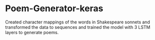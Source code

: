 # Poem-Generator-keras


Created character mappings of the words in  Shakespeare sonnets  and transformed the data to sequences and trained the model with 3 LSTM layers to generate poems.

